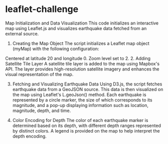 # leaflet-challenge

Map Initialization and Data Visualization
This code initializes an interactive map using Leaflet.js and visualizes earthquake data fetched from an external source.

1. Creating the Map Object
The script initializes a Leaflet map object (myMap) with the following configuration:

Centered at latitude 20 and longitude 0.
Zoom level set to 2.
2. Adding Satellite Tile Layer
A satellite tile layer is added to the map using Mapbox's API. The layer provides high-resolution satellite imagery and enhances the visual representation of the map.

3. Fetching and Visualizing Earthquake Data
Using D3.js, the script fetches earthquake data from a GeoJSON source. This data is then visualized on the map using Leaflet's L.geoJson() method. Each earthquake is represented by a circle marker, the size of which corresponds to its magnitude, and a pop-up displaying information such as location, magnitude, depth, and time.

4. Color Encoding for Depth
The color of each earthquake marker is determined based on its depth, with different depth ranges represented by distinct colors. A legend is provided on the map to help interpret the depth encoding.